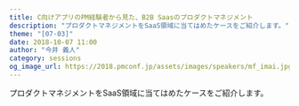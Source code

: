 ```yaml
---
title: C向けアプリのPM経験者から見た、B2B Saasのプロダクトマネジメント
description: "プロダクトマネジメントをSaaS領域に当てはめたケースをご紹介します。"
theme: "[07-03]"
date: 2018-10-07 11:00
author: "今井 義人"
category: sessions
og_image_url: https://2018.pmconf.jp/assets/images/speakers/mf_imai.jpg
---
```

プロダクトマネジメントをSaaS領域に当てはめたケースをご紹介します。

